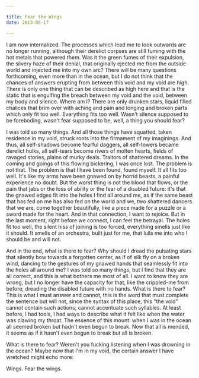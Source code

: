 ```yaml
---

title: Fear the Wings 
date: 2013-08-17

---
```




I am now internalized. The processes which lead me to look outwards are no longer running, although their derelict corpses are still fuming with the hot metals that powered them. Was it the green fumes of their expulsion, the silvery haze of their denial, that originally ejected me from the outside world and injected me into my own arc? There will be many questions forthcoming, even more than in the ocean, but I do not think that the chances of answers erupting from between this void and my void are high. There is only one thing that can be described as high here and that is the static that is engulfing the breach between my void and the void, between my body and silence. Where am I? There are only drunken stars, liquid filled chalices that brim over with aching and pain and longing and broken parts which only fit too well. Everything fits too well. Wasn't silence supposed to be foreboding, wasn't fear supposed to be, well, a thing you should fear?

I was told so many things.  And all those things have squatted, taken residence in my void, struck roots into the firmament of my imaginings. And thus, all self-shadows become fearful daggers, all self-towers became derelict hulks, all self-tears become rivers of molten hearts, fields of ravaged stories, plains of murky deals. Traitors of shattered dreams. In the coming and goings of this flowing bickering, I was once lost. The problem is not that. The problem is that I have been found, found myself. It all fits too well. It's like my arms have been gnawed on by horrid beasts, a painful experience no doubt. But the worst thing is not the blood that flows, or the pain that jabs or the loss of ability or the fear of a disabled future: it's that the gnawed edges fit into the holes I find all around me, as if the same beast that has fed on me has also fed on the world and we, two shattered dancers that we are, come together beautifully, like a piece made for a puzzle or a sword made for the heart. And in that connection, I want to rejoice. But in the last moment, right before we connect, I can feel the betrayal. The holes fit too well, the silent hiss of joining is too forced, everything smells just like it should. It smells of an orchestra, built just for me, that lulls me into who I should be and will not.

And in the end, what is there to fear? Why should I dread the pulsating stars that silently bow towards a forgotten center, as if of silk fly on a broken wind, dancing to the gestures of my gnawed hands that seamlessly fit into the holes all around me? I was told so many things, but I find that they are all correct, and this is what bothers me most of all. I want to know they are wrong, but I no longer have the capacity for that, like the crippled-me from before, dreading the disabled future with no hands. What is there to fear? This is what I must answer and cannot, this is the word that must complete the sentence but will not, since the syntax of this place, this "the void" cannot contain such actions, cannot accentuate such syllables.  At least before, I had tools, I had ways to describe what it felt like when the water was clawing my throat. The essence of this mount: when I was in the ocean all seemed broken but hadn't even begun to break. Now that all is mended, it seems as if it hasn't even begun to break but all is broken.

What is there to fear? Weren't you fucking listening when I was drowning in the ocean? Maybe now that I'm in my void, the certain answer I have wretched might echo more:

Wings. Fear the wings.